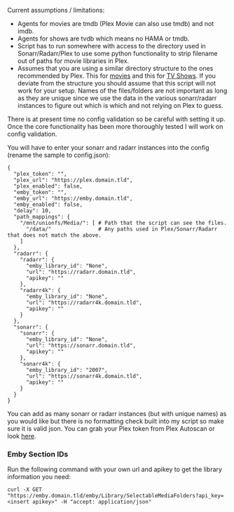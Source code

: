 Current assumptions / limitations:
* Agents for movies are tmdb (Plex Movie can also use tmdb) and not imdb.
* Agents for shows are tvdb which means no HAMA or tmdb.
* Script has to run somewhere with access to the directory used in Sonarr/Radarr/Plex to use some python functionality to strip filename out of paths for movie libraries in Plex.
* Assumes that you are using a similar directory structure to the ones recommended by Plex. 
This for [movies](https://support.plex.tv/articles/naming-and-organizing-your-movie-media-files/) 
and this for [TV Shows](https://support.plex.tv/articles/naming-and-organizing-your-tv-show-files/). 
If you deviate from the structure you should assume that this script will not work for your setup. 
Names of the files/folders are not important as long as they are unique since we use the data in 
the various sonarr/radarr instances to figure out which is which and not relying on Plex to guess.

There is at present time no config validation so be careful with setting it up. 
Once the core functionality has been more thoroughly tested I will work on config validation.

You will have to enter your sonarr and radarr instances into the config 
(rename the sample to config.json):

```
{
  "plex_token": "",
  "plex_url": "https://plex.domain.tld",
  "plex_enabled": false,
  "emby_token": "",
  "emby_url": "https://emby.domain.tld",
  "emby_enabled": false,
  "delay": 10,
  "path_mappings": {
    "/mnt/unionfs/Media/": [ # Path that the script can see the files.
      "/data/"               # Any paths used in Plex/Sonarr/Radarr that does not match the above.
    ]
  },
  "radarr": {
    "radarr": {
      "emby_library_id": "None",
      "url": "https://radarr.domain.tld",
      "apikey": ""
    },
    "radarr4k": {
      "emby_library_id": "None",
      "url": "https://radarr4k.domain.tld",
      "apikey": ""
    }
  },
  "sonarr": {
    "sonarr": {
      "emby_library_id": "None",
      "url": "https://sonarr.domain.tld",
      "apikey": ""
    },
    "sonarr4k": {
      "emby_library_id": "2007",
      "url": "https://sonarr4k.domain.tld",
      "apikey": ""
    }
  }
}
```

You can add as many sonarr or radarr instances (but with unique names) as you would like but 
there is no formatting check built into my script so make sure it is valid json. 
You can grab your Plex token from Plex Autoscan or look 
[here](https://support.plex.tv/articles/204059436-finding-an-authentication-token-x-plex-token/).

### Emby Section IDs
Run the following command with your own url and apikey to get the library information you need:

```
curl -X GET "https://emby.domain.tld/emby/Library/SelectableMediaFolders?api_key=<insert apikey>" -H "accept: application/json"
```
